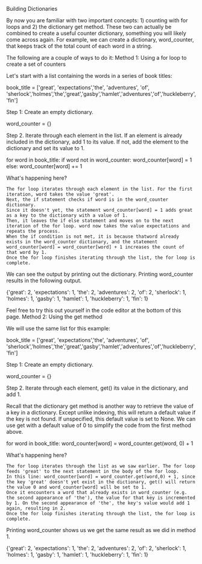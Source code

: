 Building Dictionaries

By now you are familiar with two important concepts: 1) counting with for loops and 2) the dictionary get method. These two can actually be combined to create a useful counter dictionary, something you will likely come across again. For example, we can create a dictionary, word_counter, that keeps track of the total count of each word in a string.

The following are a couple of ways to do it:
Method 1: Using a for loop to create a set of counters

Let's start with a list containing the words in a series of book titles:

book_title =  ['great', 'expectations','the', 'adventures', 'of', 'sherlock','holmes','the','great','gasby','hamlet','adventures','of','huckleberry','fin']

Step 1: Create an empty dictionary.

word_counter = {}

Step 2. Iterate through each element in the list. If an element is already included in the dictionary, add 1 to its value. If not, add the element to the dictionary and set its value to 1.

for word in book_title:
    if word not in word_counter:
        word_counter[word] = 1
    else:
        word_counter[word] += 1

What's happening here?

    The for loop iterates through each element in the list. For the first iteration, word takes the value 'great'.
    Next, the if statement checks if word is in the word_counter dictionary.
    Since it doesn't yet, the statement word_counter[word] = 1 adds great as a key to the dictionary with a value of 1.
    Then, it leaves the if else statement and moves on to the next iteration of the for loop. word now takes the value expectations and repeats the process.
    When the if condition is not met, it is because thatword already exists in the word_counter dictionary, and the statement word_counter[word] = word_counter[word] + 1 increases the count of that word by 1.
    Once the for loop finishes iterating through the list, the for loop is complete.

We can see the output by printing out the dictionary. Printing word_counter results in the following output.

{'great': 2, 'expectations': 1, 'the': 2, 'adventures': 2, 'of': 2, 'sherlock': 1, 'holmes': 1, 'gasby': 1, 'hamlet': 1, 'huckleberry': 1, 'fin': 1}

Feel free to try this out yourself in the code editor at the bottom of this page.
Method 2: Using the get method

We will use the same list for this example:

book_title =  ['great', 'expectations','the', 'adventures', 'of', 'sherlock','holmes','the','great','gasby','hamlet','adventures','of','huckleberry','fin']

Step 1: Create an empty dictionary.

word_counter = {}

Step 2. Iterate through each element, get() its value in the dictionary, and add 1.

Recall that the dictionary get method is another way to retrieve the value of a key in a dictionary. Except unlike indexing, this will return a default value if the key is not found. If unspecified, this default value is set to None. We can use get with a default value of 0 to simplify the code from the first method above.

for word in book_title:
    word_counter[word] = word_counter.get(word, 0) + 1

What's happening here?

    The for loop iterates through the list as we saw earlier. The for loop feeds 'great' to the next statement in the body of the for loop.
    In this line: word_counter[word] = word_counter.get(word,0) + 1, since the key 'great' doesn't yet exist in the dictionary, get() will return the value 0 and word_counter[word] will be set to 1.
    Once it encounters a word that already exists in word_counter (e.g. the second appearance of 'the'), the value for that key is incremented by 1. On the second appearance of 'the', the key's value would add 1 again, resulting in 2.
    Once the for loop finishes iterating through the list, the for loop is complete.

Printing word_counter shows us we get the same result as we did in method 1.

{'great': 2, 'expectations': 1, 'the': 2, 'adventures': 2, 'of': 2, 'sherlock': 1, 'holmes': 1, 'gasby': 1, 'hamlet': 1, 'huckleberry': 1, 'fin': 1}